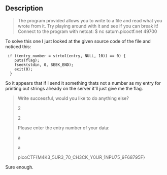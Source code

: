 ## Description

>The program provided allows you to write to a file and read what you wrote from it. Try playing around with it and see if you can break it! Connect to the program with netcat: $ nc saturn.picoctf.net 49700

To solve this one I just looked at the given source code of the file and noticed this:

```
 if ((entry_number = strtol(entry, NULL, 10)) == 0) {
    puts(flag);
    fseek(stdin, 0, SEEK_END);
    exit(0);
  }
  ```
  
  So it appears that if I send it something thats not a number as my entry for printing out strings already on the server it'll just give me the flag.
  

>Write successful, would you like to do anything else?
>
>2
>
>2
>
>Please enter the entry number of your data:
>
>a
>
>a
>
>picoCTF{M4K3_5UR3_70_CH3CK_Y0UR_1NPU75_9F68795F}


Sure enough.
